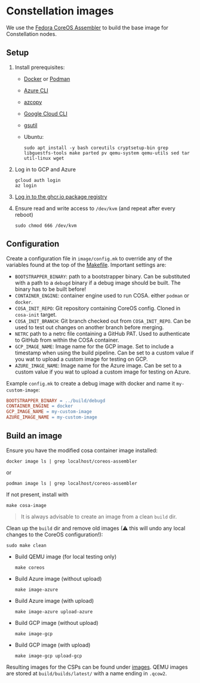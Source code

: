 # Constellation images

We use the [Fedora CoreOS Assembler](https://coreos.github.io/coreos-assembler/) to build the base image for Constellation nodes.

## Setup

1. Install prerequisites:
   - [Docker](https://docs.docker.com/engine/install/) or [Podman](https://podman.io/getting-started/installation)
   - [Azure CLI](https://docs.microsoft.com/en-us/cli/azure/install-azure-cli-linux)
   - [azcopy](https://docs.microsoft.com/en-us/azure/storage/common/storage-use-azcopy-v10)
   - [Google Cloud CLI](https://cloud.google.com/sdk/docs/install)
   - [gsutil](https://cloud.google.com/storage/docs/gsutil_install#linux)
   - Ubuntu:

        ```shell-session
        sudo apt install -y bash coreutils cryptsetup-bin grep libguestfs-tools make parted pv qemu-system qemu-utils sed tar util-linux wget
        ```

2. Log in to GCP and Azure

   ```shell-session
   gcloud auth login
   az login
   ```

3. [Log in to the ghcr.io package registry](https://docs.github.com/en/packages/working-with-a-github-packages-registry/working-with-the-container-registry#authenticating-to-the-container-registry)
4. Ensure read and write access to `/dev/kvm` (and repeat after every reboot)

    ```shell-session
    sudo chmod 666 /dev/kvm
    ```

## Configuration

Create a configuration file in `image/config.mk` to override any of the variables found at the top of the [Makefile](Makefile).
Important settings are:

- `BOOTSTRAPPER_BINARY`: path to a bootstrapper binary. Can be substituted with a path to a `debugd` binary if a debug image should be built. The binary has to be built before!
- `CONTAINER_ENGINE`: container engine used to run COSA. either `podman` or `docker`.
- `COSA_INIT_REPO`: Git repository containing CoreOS config. Cloned in `cosa-init` target.
- `COSA_INIT_BRANCH`: Git branch checked out from `COSA_INIT_REPO`. Can be used to test out changes on another branch before merging.
- `NETRC` path to a netrc file containing a GitHub PAT. Used to authenticate to GitHub from within the COSA container.
- `GCP_IMAGE_NAME`: Image name for the GCP image. Set to include a timestamp when using the build pipeline. Can be set to a custom value if you wat to upload a custom image for testing on GCP.
- `AZURE_IMAGE_NAME`: Image name for the Azure image. Can be set to a custom value if you wat to upload a custom image for testing on Azure.

Example `config.mk` to create a debug image with docker and name it `my-custom-image`:

```Makefile
BOOTSTRAPPER_BINARY = ../build/debugd
CONTAINER_ENGINE = docker
GCP_IMAGE_NAME = my-custom-image
AZURE_IMAGE_NAME = my-custom-image
```

## Build an image

Ensure you have the modified cosa container image installed:

```shell-session
docker image ls | grep localhost/coreos-assembler
```

or

```shell-session
podman image ls | grep localhost/coreos-assembler
```

If not present, install with

```shell-session
make cosa-image
```

> It is always advisable to create an image from a clean `build` dir.

Clean up the `build` dir and remove old images (⚠ this will undo any local changes to the CoreOS configuration!):

```shell-session
sudo make clean
```

- Build QEMU image (for local testing only)

  ```shell-session
  make coreos
  ```

- Build Azure image (without upload)

  ```shell-session
  make image-azure
  ```

- Build Azure image (with upload)

  ```shell-session
  make image-azure upload-azure
  ```

- Build GCP image (without upload)

  ```shell-session
  make image-gcp
  ```

- Build GCP image (with upload)

  ```shell-session
  make image-gcp upload-gcp
  ```

Resulting images for the CSPs can be found under [images](images/). QEMU images are stored at `build/builds/latest/` with a name ending in `.qcow2`.

